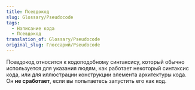 ```yaml
---
title: Псевдокод
slug: Glossary/Pseudocode
tags:
  - Написание кода
  - Псевдокод
translation_of: Glossary/Pseudocode
original_slug: Глоссарий/Pseudocode
---
```


Псевдокод относится к кодоподобному синтаксису, который обычно используется для указания людям, как работает некоторый синтаксис кода, или для иллюстрации конструкции элемента архитектуры кода. Он **не сработает**, если вы попытаетесь запустить его как код.
